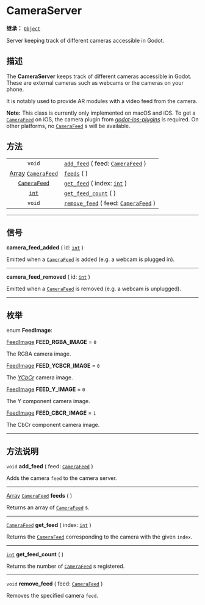 <!-- ⚠ 请勿编辑本文件 ⚠ -->
<!-- 本文档使用脚本从 WeDot 引擎源码仓库生成。 -->
<!-- 生成脚本：https://github.com/WeDot-Engine/WeDot/tree/4.3/doc/tools/make_md.py； -->
<!-- 原文件：https://github.com/WeDot-Engine/WeDot/tree/4.3/doc/classes/CameraServer.xml。 -->

<div id="_class_cameraserver"></div>

# CameraServer

**继承：** [`Object`](class_object.md)

Server keeping track of different cameras accessible in Godot.

## 描述

The **CameraServer** keeps track of different cameras accessible in Godot. These are external cameras such as webcams or the cameras on your phone.

It is notably used to provide AR modules with a video feed from the camera.

 **Note:** This class is currently only implemented on macOS and iOS. To get a [`CameraFeed`](class_camerafeed.md) on iOS, the camera plugin from [*godot-ios-plugins*](https://github.com/godotengine/godot-ios-plugins) is required. On other platforms, no [`CameraFeed`](class_camerafeed.md) s will be available.

## 方法

|||
|:-:|:--|
| `void`                                                      | [`add_feed`](#class_cameraserver_method_add_feed) ( feed: [`CameraFeed`](class_camerafeed.md) )       |
| [Array](class_array.md) [`CameraFeed`](class_camerafeed.md) | [`feeds`](#class_cameraserver_method_feeds) ( )                                                       |
| [`CameraFeed`](class_camerafeed.md)                         | [`get_feed`](#class_cameraserver_method_get_feed) ( index: [`int`](class_int.md) )                    |
| [`int`](class_int.md)                                       | [`get_feed_count`](#class_cameraserver_method_get_feed_count) ( )                                     |
| `void`                                                      | [`remove_feed`](#class_cameraserver_method_remove_feed) ( feed: [`CameraFeed`](class_camerafeed.md) ) |

<!-- rst-class:: classref-section-separator -->

---

## 信号

<div id="_class_class_cameraserver_signal_camera_feed_added"></div>

**camera_feed_added** ( id: [`int`](class_int.md) ) <div id="class_cameraserver_signal_camera_feed_added"></div>

Emitted when a [`CameraFeed`](class_camerafeed.md) is added (e.g. a webcam is plugged in).

<!-- rst-class:: classref-item-separator -->

---

<div id="_class_class_cameraserver_signal_camera_feed_removed"></div>

**camera_feed_removed** ( id: [`int`](class_int.md) ) <div id="class_cameraserver_signal_camera_feed_removed"></div>

Emitted when a [`CameraFeed`](class_camerafeed.md) is removed (e.g. a webcam is unplugged).

<!-- rst-class:: classref-section-separator -->

---

## 枚举

<div id="_class_enum_cameraserver_feedimage"></div>

enum **FeedImage**: <div id="enum_cameraserver_feedimage"></div>

<div id="_class_cameraserver_constant_feed_rgba_image"></div>

[FeedImage](#enum_cameraserver_feedimage) **FEED_RGBA_IMAGE** = ``0``

The RGBA camera image.

<div id="_class_cameraserver_constant_feed_ycbcr_image"></div>

[FeedImage](#enum_cameraserver_feedimage) **FEED_YCBCR_IMAGE** = ``0``

The [*YCbCr*](https://en.wikipedia.org/wiki/YCbCr) camera image.

<div id="_class_cameraserver_constant_feed_y_image"></div>

[FeedImage](#enum_cameraserver_feedimage) **FEED_Y_IMAGE** = ``0``

The Y component camera image.

<div id="_class_cameraserver_constant_feed_cbcr_image"></div>

[FeedImage](#enum_cameraserver_feedimage) **FEED_CBCR_IMAGE** = ``1``

The CbCr component camera image.

<!-- rst-class:: classref-section-separator -->

---

## 方法说明

<div id="_class_cameraserver_method_add_feed"></div>

`void` **add_feed** ( feed: [`CameraFeed`](class_camerafeed.md) )<div id="class_cameraserver_method_add_feed"></div>

Adds the camera `feed` to the camera server.

<!-- rst-class:: classref-item-separator -->

---

<div id="_class_cameraserver_method_feeds"></div>

[Array](class_array.md) [`CameraFeed`](class_camerafeed.md) **feeds** ( )<div id="class_cameraserver_method_feeds"></div>

Returns an array of [`CameraFeed`](class_camerafeed.md) s.

<!-- rst-class:: classref-item-separator -->

---

<div id="_class_cameraserver_method_get_feed"></div>

[`CameraFeed`](class_camerafeed.md) **get_feed** ( index: [`int`](class_int.md) )<div id="class_cameraserver_method_get_feed"></div>

Returns the [`CameraFeed`](class_camerafeed.md) corresponding to the camera with the given `index`.

<!-- rst-class:: classref-item-separator -->

---

<div id="_class_cameraserver_method_get_feed_count"></div>

[`int`](class_int.md) **get_feed_count** ( )<div id="class_cameraserver_method_get_feed_count"></div>

Returns the number of [`CameraFeed`](class_camerafeed.md) s registered.

<!-- rst-class:: classref-item-separator -->

---

<div id="_class_cameraserver_method_remove_feed"></div>

`void` **remove_feed** ( feed: [`CameraFeed`](class_camerafeed.md) )<div id="class_cameraserver_method_remove_feed"></div>

Removes the specified camera `feed`.

[^virtual]: 本方法通常需要用户覆盖才能生效。
[^const]: 本方法无副作用，不会修改该实例的任何成员变量。
[^vararg]: 本方法除了能接受在此处描述的参数外，还能够继续接受任意数量的参数。
[^constructor]: 本方法用于构造某个类型。
[^static]: 调用本方法无需实例，可直接使用类名进行调用。
[^operator]: 本方法描述的是使用本类型作为左操作数的有效运算符。
[^bitfield]: 这个值是由下列位标志构成位掩码的整数。
[^void]: 无返回值。
